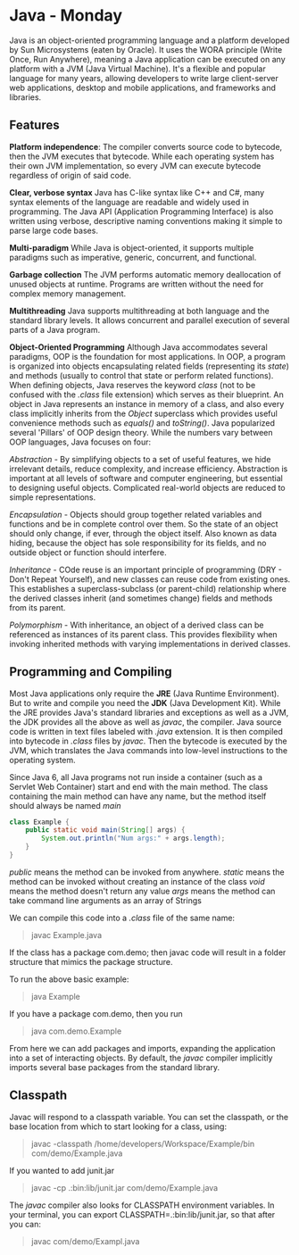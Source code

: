 # Java - Monday
Java is an object-oriented programming language and a platform developed by Sun Microsystems (eaten by Oracle). It uses the WORA principle (Write Once, Run Anywhere), meaning a Java application can be executed on any platform with a JVM (Java Virtual Machine). It's a flexible and popular language for many years, allowing developers to write large client-server web applications, desktop and mobile applications, and frameworks and libraries.

## Features
**Platform independence**: The compiler converts source code to bytecode, then the JVM executes that bytecode. While each operating system has their own JVM implementation, so every JVM can execute bytecode regardless of origin of said code.

**Clear, verbose syntax** Java has C-like syntax like C++ and C#, many syntax elements of the language are readable and widely used in programming. The Java API (Application Programming Interface) is also written using verbose, descriptive naming conventions making it simple to parse large code bases.

**Multi-paradigm** While Java is object-oriented, it supports multiple paradigms such as imperative, generic, concurrent, and functional.

**Garbage collection** The JVM performs automatic memory deallocation of unused objects at runtime. Programs are written without the need for complex memory management.

**Multithreading** Java supports multithreading at both language and the standard library levels. It allows concurrent and parallel execution of several parts of a Java program.

**Object-Oriented Programming** Although Java accommodates several paradigms, OOP is the foundation for most applications. In OOP, a program is organized into objects encapsulating related fields (representing its *state*) and methods (usually to control that state or perform related functions). When defining objects, Java reserves the keyword *class* (not to be confused with the *.class* file extension) which serves as their blueprint. An object in Java represents an instance in memory of a class, and also every class implicitly inherits from the *Object* superclass which provides useful convenience methods such as *equals()* and *toString()*. Java popularized several 'Pillars' of OOP design theory. While the numbers vary between OOP languages, Java focuses on four:

*Abstraction* - By simplifying objects to a set of useful features, we hide irrelevant details, reduce complexity, and increase efficiency. Abstraction is important at all levels of software and computer engineering, but essential to designing useful objects. Complicated real-world objects are reduced to simple representations.

*Encapsulation* - Objects should group together related variables and functions and be in complete control over them. So the state of an object should only change, if ever, through the object itself. Also known as data hiding, because the object has sole responsibility for its fields, and no outside object or function should interfere.

*Inheritance* - COde reuse is an important principle of programming (DRY - Don't Repeat Yourself), and new classes can reuse code from existing ones. This establishes a superclass-subclass (or parent-child) relationship where the derived classes inherit (and sometimes change) fields and methods from its parent.

*Polymorphism* - With inheritance, an object of a derived class can be referenced as instances of its parent class. This provides flexibility when invoking inherited methods with varying implementations in derived classes.

## Programming and Compiling
Most Java applications only require the **JRE** (Java Runtime Environment). But to write and compile you need the **JDK** (Java Development Kit). While the JRE provides Java's standard libraries and exceptions as well as a JVM, the JDK provides all the above as well as *javac*, the compiler. Java source code is written in text files labeled with *.java* extension. It is then compiled into bytecode in *.class* files by *javac*. Then the bytecode is executed by the JVM, which translates the Java commands into low-level instructions to the operating system.

Since Java 6, all Java programs not run inside a container (such as a Servlet Web Container) start and end with the main method. The class containing the main method can have any name, but the method itself should always be named *main*

```java
class Example {
    public static void main(String[] args) {
        System.out.println("Num args:" + args.length);
    }
}
```

*public* means the method can be invoked from anywhere.
*static* means the method can be invoked without creating an instance of the class
*void* means the method doesn't return any value
*args* means the method can take command line arguments as an array of Strings

We can compile this code into a *.class* file of the same name:
>javac Example.java

If the class has a package com.demo; then javac code will result in a folder structure that mimics the package structure.

To run the above basic example:
>java Example

If you have a package com.demo, then you run
>java com.demo.Example

From here we can add packages and imports, expanding the application into a set of interacting objects. By default, the *javac* compiler implicitly imports several base packages from the standard library.

## Classpath
Javac will respond to a classpath variable. You can set the classpath, or the base location from which to start looking for a class, using:
>javac -classpath /home/developers/Workspace/Example/bin com/demo/Example.java

If you wanted to add junit.jar
>javac -cp .:bin:lib/junit.jar com/demo/Example.java

The *javac* compiler also looks for CLASSPATH environment variables. In your terminal, you can export CLASSPATH=.:bin:lib/junit.jar, so that after you can:
>javac com/demo/Exampl.java